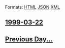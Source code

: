 
Formats: [HTML](1999/03/22/index.html)  [JSON](1999/03/22/index.json)  [XML](1999/03/22/index.xml)  

## [1999-03-22](/news/1999/03/22/index.md)

## [Previous Day...](/news/1999/03/21/index.md)


